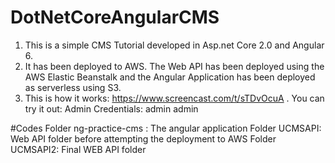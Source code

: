 # DotNetCoreAngularCMS
1. This is a simple CMS Tutorial developed in Asp.net Core 2.0 and Angular 6.
2. It has been deployed to AWS. The Web API has been deployed using the AWS Elastic Beanstalk and the Angular Application has been deployed as serverless using S3. 
3. This is how it works: https://www.screencast.com/t/sTDvOcuA . You can try it out: 
		Admin Credentials: 
		admin
		admin
		
#Codes
Folder  ng-practice-cms : The angular application
Folder UCMSAPI: Web API folder before attempting the deployment to AWS
Folder UCMSAPI2: Final WEB API folder
